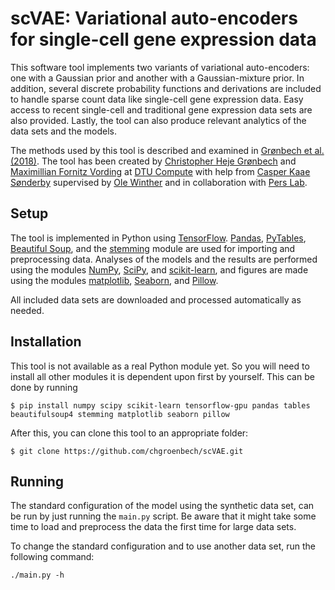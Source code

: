 # scVAE: Variational auto-encoders for single-cell gene expression data #

This software tool implements two variants of variational auto-encoders: one with a Gaussian prior and another with a Gaussian-mixture prior. In addition, several discrete probability functions and derivations are included to handle sparse count data like single-cell gene expression data. Easy access to recent single-cell and traditional gene expression data sets are also provided. Lastly, the tool can also produce relevant analytics of the data sets and the models.

The methods used by this tool is described and examined in [Grønbech et al. (2018)][paper]. The tool has been created by [Christopher Heje Grønbech][Chris] and [Maximillian Fornitz Vording][Max] at [DTU Compute][] with help from [Casper Kaae Sønderby][Casper] supervised by [Ole Winther][Ole] and in collaboration with [Pers Lab][].

[paper]: TBA
[DTU Compute]: http://compute.dtu.dk
[Chris]: https://github.com/chgroenbech
[Max]: https://github.com/maximillian91
[Casper]: https://casperkaae.github.io
[Ole]: http://cogsys.imm.dtu.dk/staff/winther/
[Pers Lab]: https://github.com/perslab

## Setup ##

The tool is implemented in Python using [TensorFlow][]. [Pandas][], [PyTables][],
[Beautiful Soup][], and the [stemming][] module are used for importing and preprocessing data. Analyses of the models and the results are performed using the modules [NumPy][], [SciPy][], and [scikit-learn][], and figures are made using the modules [matplotlib][], [Seaborn][], and [Pillow][].

[TensorFlow]: https://www.tensorflow.org
[Pandas]: http://pandas.pydata.org
[PyTables]: http://www.pytables.org
[Beautiful Soup]: https://www.crummy.com/software/BeautifulSoup/
[stemming]: https://bitbucket.org/mchaput/stemming
[NumPy]: http://www.numpy.org
[SciPy]: https://www.scipy.org
[scikit-learn]: http://scikit-learn.org
[matplotlib]: http://matplotlib.org
[Seaborn]: http://seaborn.pydata.org
[Pillow]: http://python-pillow.org

All included data sets are downloaded and processed automatically as needed.

## Installation ##

This tool is not available as a real Python module yet. So you will need to install all other modules it is dependent upon first by yourself. This can be done by running

	$ pip install numpy scipy scikit-learn tensorflow-gpu pandas tables beautifulsoup4 stemming matplotlib seaborn pillow

After this, you can clone this tool to an appropriate folder:

	$ git clone https://github.com/chgroenbech/scVAE.git

## Running ##

The standard configuration of the model using the synthetic data set, can be run by just running the `main.py` script. Be aware that it might take some time to load and preprocess the data the first time for large data sets.

To change the standard configuration and to use another data set, run the following command:

	./main.py -h

